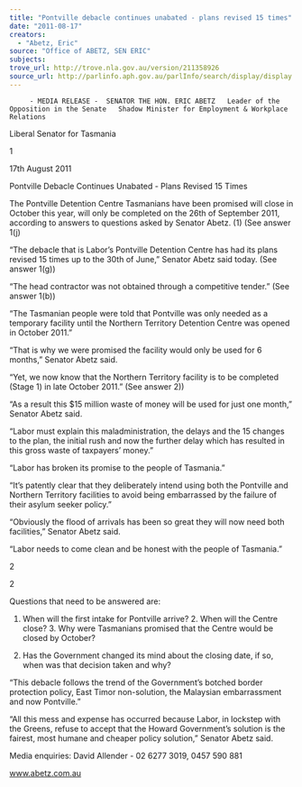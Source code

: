 ```yaml
---
title: "Pontville debacle continues unabated - plans revised 15 times"
date: "2011-08-17"
creators:
  - "Abetz, Eric"
source: "Office of ABETZ, SEN ERIC"
subjects:
trove_url: http://trove.nla.gov.au/version/211358926
source_url: http://parlinfo.aph.gov.au/parlInfo/search/display/display.w3p;query=Id%3A%22media/pressrel/1008383%22
---
```


 

 

         - MEDIA RELEASE -  SENATOR THE HON. ERIC ABETZ   Leader of the Opposition in the Senate   Shadow Minister for Employment & Workplace Relations  

 Liberal Senator for Tasmania  

 

  1 

 17th August 2011 

 

 Pontville Debacle Continues Unabated - Plans Revised 15 Times   

 The Pontville Detention Centre Tasmanians have been promised will close in  October this year, will only be completed on the 26th of September 2011, according  to answers to questions asked by Senator Abetz. (1) (See answer 1(j)   

 “The debacle that is Labor’s Pontville Detention Centre has had its plans revised 15  times up to the 30th of June,” Senator Abetz said today. (See answer 1(g))    

 “The head contractor was not obtained through a competitive tender.” (See answer 1(b))   

 “The Tasmanian people were told that Pontville was only needed as a temporary  facility until the Northern Territory Detention Centre was opened in October 2011.”    

 “That is why we were promised the facility would only be used for 6 months,” Senator  Abetz said.   

 “Yet, we now know that the Northern Territory facility is to be completed (Stage 1) in  late October 2011.” (See answer 2))    

 “As a result this $15 million waste of money will be used for just one month,” Senator  Abetz said.   

 “Labor must explain this maladministration, the delays and the 15 changes to the  plan, the initial rush and now the further delay which has resulted in this gross waste  of taxpayers’ money.”   

 “Labor has broken its promise to the people of Tasmania.”   

 “It’s patently clear that they deliberately intend using both the Pontville and Northern  Territory facilities to avoid being embarrassed by the failure of their asylum seeker  policy.”   

 “Obviously the flood of arrivals has been so great they will now need both facilities,”  Senator Abetz said.   

 “Labor needs to come clean and be honest with the people of Tasmania.”   

 2 

 

 

 

 2 

 

 Questions that need to be answered are:   

 1. When will the first intake for Pontville arrive?  2. When will the Centre close?  3. Why were Tasmanians promised that the Centre would be closed by  October? 

 4. Has the Government changed its mind about the closing date, if so, when was  that decision taken and why?    

 “This debacle follows the trend of the Government’s botched border protection  policy, East Timor non-solution, the Malaysian embarrassment and now Pontville.”    

 “All this mess and expense has occurred because Labor, in lockstep with the  Greens, refuse to accept that the Howard Government’s solution is the fairest, most  humane and cheaper policy solution,” Senator Abetz said.     

 

 

 

 

 Media enquiries: David Allender - 02 6277 3019, 0457 590 881    

 www.abetz.com.au   

 





